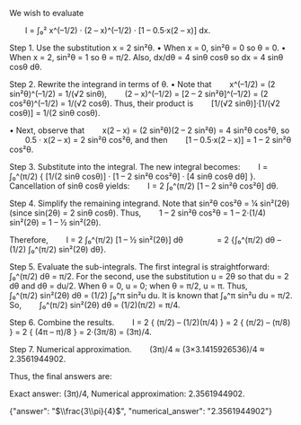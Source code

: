 We wish to evaluate

  I = ∫₀² x^(–1/2) · (2 – x)^(–1/2) · [1 – 0.5·x(2 – x)] dx.

Step 1. Use the substitution x = 2 sin²θ.
• When x = 0, sin²θ = 0 so θ = 0.
• When x = 2, sin²θ = 1 so θ = π/2.
Also, dx/dθ = 4 sinθ cosθ so dx = 4 sinθ cosθ dθ.

Step 2. Rewrite the integrand in terms of θ.
• Note that
  x^(–1/2) = (2 sin²θ)^(–1/2) = 1/(√2 sinθ),
  (2 – x)^(–1/2) = [2 – 2 sin²θ]^(–1/2) = (2 cos²θ)^(–1/2) = 1/(√2 cosθ).
Thus, their product is
  [1/(√2 sinθ)]·[1/(√2 cosθ)] = 1/(2 sinθ cosθ).

• Next, observe that
  x(2 – x) = (2 sin²θ)(2 – 2 sin²θ) = 4 sin²θ cos²θ,
so
  0.5 · x(2 – x) = 2 sin²θ cos²θ,
and then
  [1 – 0.5·x(2 – x)] = 1 – 2 sin²θ cos²θ.

Step 3. Substitute into the integral.
The new integral becomes:
  I = ∫₀^(π/2) { [1/(2 sinθ cosθ)] · [1 – 2 sin²θ cos²θ] · [4 sinθ cosθ dθ] }.
Cancellation of sinθ cosθ yields:
  I = 2 ∫₀^(π/2) [1 – 2 sin²θ cos²θ] dθ.

Step 4. Simplify the remaining integrand.
Note that sin²θ cos²θ = ¼ sin²(2θ) (since sin(2θ) = 2 sinθ cosθ).
Thus,
  1 – 2 sin²θ cos²θ = 1 – 2·(1/4) sin²(2θ) = 1 – ½ sin²(2θ).

Therefore,
  I = 2 ∫₀^(π/2) [1 – ½ sin²(2θ)] dθ
    = 2 {∫₀^(π/2) dθ – (1/2) ∫₀^(π/2) sin²(2θ) dθ}.

Step 5. Evaluate the sub-integrals.
The first integral is straightforward:
  ∫₀^(π/2) dθ = π/2.
For the second, use the substitution u = 2θ so that du = 2 dθ and dθ = du/2. When θ = 0, u = 0; when θ = π/2, u = π. Thus,
  ∫₀^(π/2) sin²(2θ) dθ = (1/2) ∫₀^π sin²u du.
It is known that ∫₀^π sin²u du = π/2.
So,
  ∫₀^(π/2) sin²(2θ) dθ = (1/2)(π/2) = π/4.

Step 6. Combine the results.
  I = 2 { (π/2) – (1/2)(π/4) } = 2 { (π/2) – (π/8) } = 2 { (4π – π)/8 } = 2·(3π/8) = (3π)/4.

Step 7. Numerical approximation.
  (3π)/4 ≈ (3×3.1415926536)/4 ≈ 2.3561944902.

Thus, the final answers are:

Exact answer: (3π)/4,
Numerical approximation: 2.3561944902.

{"answer": "$\\frac{3\\pi}{4}$", "numerical_answer": "2.3561944902"}